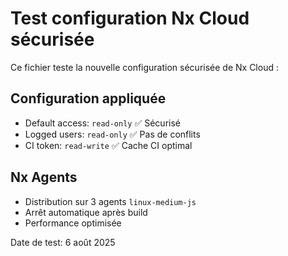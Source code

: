 # Test configuration Nx Cloud sécurisée

Ce fichier teste la nouvelle configuration sécurisée de Nx Cloud :

## Configuration appliquée
- Default access: `read-only` ✅ Sécurisé
- Logged users: `read-only` ✅ Pas de conflits
- CI token: `read-write` ✅ Cache CI optimal

## Nx Agents
- Distribution sur 3 agents `linux-medium-js`
- Arrêt automatique après build
- Performance optimisée

Date de test: 6 août 2025
